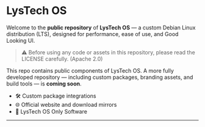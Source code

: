 # LysTech OS

Welcome to the **public repository** of **LysTech OS** — a custom Debian Linux distribution (LTS), designed for performance, ease of use, and Good Looking UI.

> ⚠️ Before using any code or assets in this repository, please read the LICENSE carefully. (Apache 2.0)

This repo contains public components of LysTech OS. A more fully developed repository — including custom packages, branding assets, and build tools — is **coming soon**.

- 🛠️ Custom package integrations
- 🌐 Official website and download mirrors
- 🧭 LysTech OS Only Software

---
